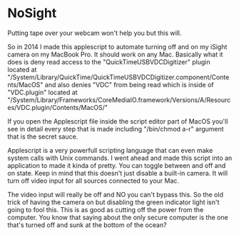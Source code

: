 # NoSight
Putting tape over your webcam won't help you but this will.

So in 2014 I made this applescript to automate turning off and on my iSight camera on my MacBook Pro.  It should work on any Mac.  Basically what it does is deny read access to the "QuickTimeUSBVDCDigitizer" plugin located at "/System/Library/QuickTime/QuickTimeUSBVDCDigitizer.component/Contents/MacOS"  and also denies "VDC" from being read which is inside of "VDC.plugin" located at "/System/Library/Frameworks/CoreMediaIO.framework/Versions/A/Resources/VDC.plugin/Contents/MacOS/"

If you open the Applescript file inside the script editor part of MacOS you'll see in detail every step that is made including "/bin/chmod a-r" argument that is the secret sauce.

Applescript is a very powerfull scripting language that can even make system calls with Unix commands.  I went ahead and made this script into an application to made it kinda of pretty.  You can toggle between and off and on state.  Keep in mind that this doesn't just disable a built-in camera.  It will turn off video input for all sources connected to your Mac.

The video input will really be off and NO you can't bypass this.  So the old trick of having the camera on but disabling the green indicator light isn't going to fool this.  This is as good as cutting off the power from the computer.  You know that saying about the only secure computer is the one that's turned off and sunk at the bottom of the ocean?
